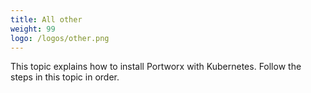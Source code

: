 ```yaml
---
title: All other
weight: 99
logo: /logos/other.png
---
```


This topic explains how to install Portworx with Kubernetes. Follow the steps in this topic in order.
